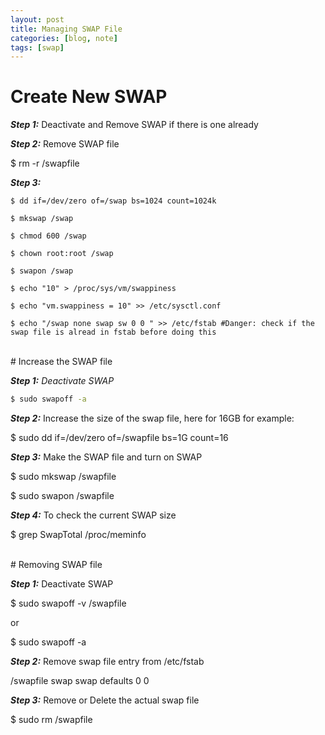 ```yaml
---
layout: post
title: Managing SWAP File
categories: [blog, note]
tags: [swap]
---
```



# Create New SWAP

***Step 1:*** Deactivate and Remove SWAP if there is one already

***Step 2:*** Remove SWAP file

$ rm -r /swapfile

***Step 3:***
```console
$ dd if=/dev/zero of=/swap bs=1024 count=1024k

$ mkswap /swap

$ chmod 600 /swap

$ chown root:root /swap

$ swapon /swap

$ echo "10" > /proc/sys/vm/swappiness

$ echo "vm.swappiness = 10" >> /etc/sysctl.conf

$ echo "/swap none swap sw 0 0 " >> /etc/fstab #Danger: check if the swap file is alread in fstab before doing this
```
<br />
# Increase the SWAP file

***Step 1:***  *Deactivate SWAP*
```bash
$ sudo swapoff -a
```
***Step 2:***  Increase the size of the swap file, here for 16GB for example:

$ sudo dd if=/dev/zero of=/swapfile bs=1G count=16

***Step 3:***   Make the SWAP file and turn on SWAP

$ sudo mkswap /swapfile

$ sudo swapon /swapfile

***Step 4:***  To check the current SWAP size

$ grep SwapTotal /proc/meminfo

<br />
# Removing SWAP file

***Step 1:***  Deactivate SWAP

$ sudo swapoff -v /swapfile

or

$ sudo swapoff -a

***Step 2:***  Remove swap file entry from /etc/fstab

/swapfile swap swap defaults 0 0

***Step 3:***  Remove or Delete the actual swap file

$ sudo rm /swapfile
